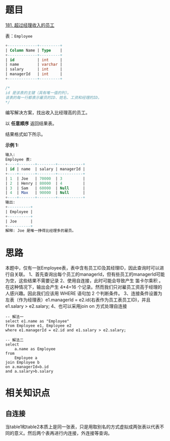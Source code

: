 # 题目

[181. 超过经理收入的员工](https://leetcode.cn/problems/employees-earning-more-than-their-managers/)

表：`Employee` 

```sql
+-------------+---------+
| Column Name | Type    |
+-------------+---------+
| id          | int     |
| name        | varchar |
| salary      | int     |
| managerId   | int     |
+-------------+---------+

/*
id 是该表的主键（具有唯一值的列）。
该表的每一行都表示雇员的ID、姓名、工资和经理的ID。
*/
```

编写解决方案，找出收入比经理高的员工。

以 **任意顺序** 返回结果表。

结果格式如下所示。

**示例 1:**

```sql
输入: 
Employee 表:
+----+-------+--------+-----------+
| id | name  | salary | managerId |
+----+-------+--------+-----------+
| 1  | Joe   | 70000  | 3         |
| 2  | Henry | 80000  | 4         |
| 3  | Sam   | 60000  | Null      |
| 4  | Max   | 90000  | Null      |
+----+-------+--------+-----------+
输出: 
+----------+
| Employee |
+----------+
| Joe      |
+----------+
解释: Joe 是唯一挣得比经理多的雇员。
```

# 思路

本题中，仅有一张Employee表，表中含有员工ID及其经理ID，因此查询时可以进行自关联。
1、首先查询出每个员工的managerId，但有些员工的managerId可能为空，这些结果不需要记录
2、使用自连接，此时可能会导致产生 笛卡尔乘积 。在这种情况下，输出会产生 4*4=16 个记录。然而我们只对雇员工资高于经理的人感兴趣。因此我们应该用 WHERE 语句加 2 个判断条件。
3、连接条件设置为左表（作为经理表）e1.managerId = e2.id(右表作为员工表员工ID)，并且e1.salary > e2.salary;
4、也可以采用join on 方式处理自连接

```mysql
-- 解法一
select e1.name as "Employee"
from Employee e1, Employee e2
where e1.managerId = e2.id and e1.salary > e2.salary;

-- 解法二
select 
    a.name as Employee
from 
    Employee a
join Employee b
on a.managerId=b.id
and a.salary>b.salary
```



# 相关知识点

## 自连接

当table1和table2本质上是同一张表，只是用取别名的方式虚拟成两张表以代表不同的意义。然后两个表再进行内连接，外连接等查询。